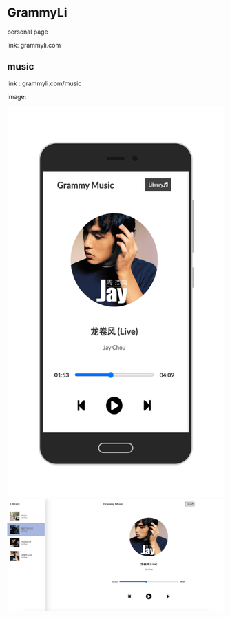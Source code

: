 # GrammyLi 
personal page

link: grammyli.com
## music

link : grammyli.com/music

image: 

<img src="./img/../%20img/music.png">

<img src="./img/../%20img/music-pc.png">
